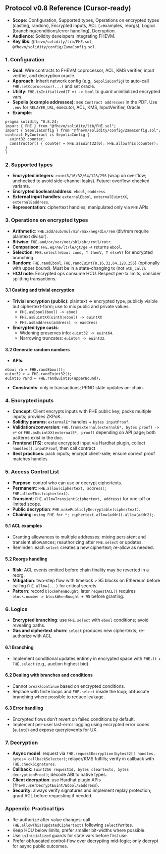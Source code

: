 
## Protocol v0.8 Reference (Cursor-ready)

- **Scope**: Configuration, Supported types, Operations on encrypted types (casting, random), Encrypted inputs, ACL (+examples, reorgs), Logics (branching/conditions/error handling), Decryption.
- **Audience**: Solidity developers integrating FHEVM.
- **Key libs**: `@fhevm/solidity/lib/FHE.sol`, `@fhevm/solidity/config/ZamaConfig.sol`.

### 1. Configuration
- **Goal**: Wire contracts to FHEVM coprocessor, ACL, KMS verifier, input verifier, and decryption oracle.
- **Approach**: Inherit network config (e.g., `SepoliaConfig`) to auto-call `FHE.setCoprocessor(...)` and set oracle.
- **Utility**: `FHE.isInitialized(T v) -> bool` to guard uninitialized encrypted vars.
- **Sepolia (example addresses)**: see `Contract addresses` in the PDF. Use `.env` for `RELAYER_URL`, executor, ACL, KMS, InputVerifier, Oracle.
- **Example**:
```solidity
pragma solidity ^0.8.24;
import { FHE } from "@fhevm/solidity/lib/FHE.sol";
import { SepoliaConfig } from "@fhevm/solidity/config/ZamaConfig.sol";
contract MyContract is SepoliaConfig {
  euint32 counter;
  constructor() { counter = FHE.asEuint32(0); FHE.allowThis(counter); }
}
```

### 2. Supported types
- **Encrypted integers**: `euint8/16/32/64/128/256` (wrap on overflow; unchecked to avoid side-channel leaks). Future: overflow-checked variants.
- **Encrypted boolean/address**: `ebool`, `eaddress`.
- **External input handles**: `externalEbool`, `externalEuintXX`, `externalEaddress`.
- **Representation**: ciphertext handles; manipulated only via `FHE` APIs.

### 3. Operations on encrypted types
- **Arithmetic**: `FHE.add/sub/mul/min/max/neg/div/rem` (div/rem require plaintext divisor).
- **Bitwise**: `FHE.and/or/xor/not/shl/shr/rotl/rotr`.
- **Comparison**: `FHE.eq/ne/lt/le/gt/ge` -> returns `ebool`.
- **Selection**: `FHE.select(ebool cond, T thenV, T elseV)` for encrypted branching.
- **Random**: `FHE.randEbool`, `FHE.randEuint{8,16,32,64,128,256}` (optionally with upper bound). Must be in a state-changing tx (not `eth_call`).
- **HCU note**: Encrypted ops consume HCU. Respect per-tx limits; consider splitting transactions.

#### 3.1 Casting and trivial encryption
- **Trivial encryption (public)**: plaintext -> encrypted type, publicly visible but ciphertext-form; use to mix public and private values.
  - `FHE.asEbool(bool) -> ebool`
  - `FHE.asEuintXX(uintX|ebool) -> euintXX`
  - `FHE.asEaddress(address) -> eaddress`
- **Encrypted type casts**:
  - Widening preserves info: `euint32 -> euint64`.
  - Narrowing truncates: `euint64 -> euint32`.

#### 3.2 Generate random numbers
- **APIs**:
```solidity
ebool rb = FHE.randEbool();
euint32 r = FHE.randEuint32();
euint16 rBnd = FHE.randEuint16(upperBound);
```
- **Constraints**: only in transactions; PRNG state updates on-chain.

### 4. Encrypted inputs
- **Concept**: Client encrypts inputs with FHE public key; packs multiple inputs; provides ZKPoK.
- **Solidity params**: `externalE*` handles + `bytes inputProof`.
- **Validation/conversion**: `FHE.fromExternal(externalE*, bytes proof) -> e*` or `FHE.asEuintXX(externalE*, proof)` depending on API page; both patterns exist in the doc.
- **Frontend (TS)**: create encrypted input via Hardhat plugin, collect `handles[]`, `inputProof`, then call contract.
- **Best practices**: pack inputs; encrypt client-side; ensure correct proof matches handles.

### 5. Access Control List
- **Purpose**: control who can use or decrypt ciphertexts.
- **Permanent**: `FHE.allow(ciphertext, address)`; `FHE.allowThis(ciphertext)`.
- **Transient**: `FHE.allowTransient(ciphertext, address)` for one-off or limited scope.
- **Public decryption**: `FHE.makePubliclyDecryptable(ciphertext)`.
- **Chaining**: `using FHE for *; ciphertext.allow(addr1).allow(addr2);`.

#### 5.1 ACL examples
- Granting allowances to multiple addresses; mixing persistent and transient allowances; reauthorizing after `FHE.select` or updates.
- Reminder: each `select` creates a new ciphertext; re-allow as needed.

#### 5.2 Reorgs handling
- **Risk**: ACL events emitted before chain finality may be reverted in a reorg.
- **Mitigation**: two-step flow with timelock > 95 blocks on Ethereum before calling `FHE.allow(...)` for critical secrets.
- **Pattern**: record `blockWhenBought`, later `requestACL()` requires `block.number > blockWhenBought + 95` before granting.

### 6. Logics
- **Encrypted branching**: use `FHE.select` with `ebool` conditions; avoid revealing paths.
- **Gas and ciphertext churn**: `select` produces new ciphertexts; re-authorize with ACL.

#### 6.1 Branching
- Implement conditional updates entirely in encrypted space with `FHE.lt` + `FHE.select` (e.g., auction highest bid).

#### 6.2 Dealing with branches and conditions
- Cannot `break`/`continue` based on encrypted conditions.
- Replace with finite loops and `FHE.select` inside the loop; obfuscate branching where possible to reduce leakage.

#### 6.3 Error handling
- Encrypted flows don’t revert on failed conditions by default.
- Implement per-user last-error logging using encrypted error codes (`euint8`) and expose query/events for UX.

### 7. Decryption
- **Async model**: request via `FHE.requestDecryption(bytes32[] handles, bytes4 callbackSelector)`; relayer/KMS fulfills; verify in callback with `FHE.checkSignatures`.
- **Callback**: `(uint256 requestId, bytes cleartexts, bytes decryptionProof)`; decode ABI to native types.
- **Client decryption**: use Hardhat plugin APIs (`fhevm.userDecryptEuint/Ebool/Eaddress`).
- **Security**: always verify signatures and implement replay protection; grant ACL before requesting if needed.

### Appendix: Practical tips
- Re-authorize after value changes: call `FHE.allowThis(updatedCiphertext)` following `select`/writes.
- Keep HCU below limits; prefer smaller bit-widths where possible.
- Use `isInitialized` guards for state vars before first use.
- Prefer obfuscated control-flow over decrypting mid-logic; only decrypt for async public outcomes.
